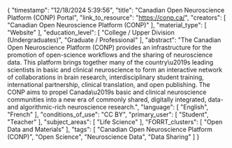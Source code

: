 {
    "timestamp": "12/18/2024 5:39:56",
    "title": "Canadian Open Neuroscience Platform (CONP) Portal",
    "link_to_resource": "https://conp.ca/",
    "creators": [
        "Canadian Open Neuroscience Platform (CONP)"
    ],
    "material_type": [
        "Website"
    ],
    "education_level": [
        "College / Upper Division (Undergraduates)",
        "Graduate / Professional"
    ],
    "abstract": "The Canadian Open Neuroscience Platform (CONP) provides an infrastructure for the promotion of open-science workflows and the sharing of neuroscience data. This platform brings together many of the country\u2019s leading scientists in basic and clinical neuroscience to form an interactive network of collaborations in brain research, interdisciplinary student training, international partnership, clinical translation, and open publishing. The CONP aims to propel Canada\u2019s basic and clinical neuroscience communities into a new era of commonly shared, digitally integrated, data- and algorithmic-rich neuroscience research.",
    "language": [
        "English",
        "French"
    ],
    "conditions_of_use": "CC BY",
    "primary_user": [
        "Student",
        "Teacher"
    ],
    "subject_areas": [
        "Life Science"
    ],
    "FORRT_clusters": [
        "Open Data and Materials"
    ],
    "tags": [
        "Canadian Open Neuroscience Platform (CONP)",
        "Open Science",
        "Neuroscience Data",
        "Data Sharing"
    ]
}